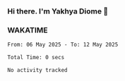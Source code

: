 ### Hi there. I'm Yakhya Diome 👋

### WAKATIME
<!--START_SECTION:waka-->

```txt
From: 06 May 2025 - To: 12 May 2025

Total Time: 0 secs

No activity tracked
```

<!--END_SECTION:waka-->
